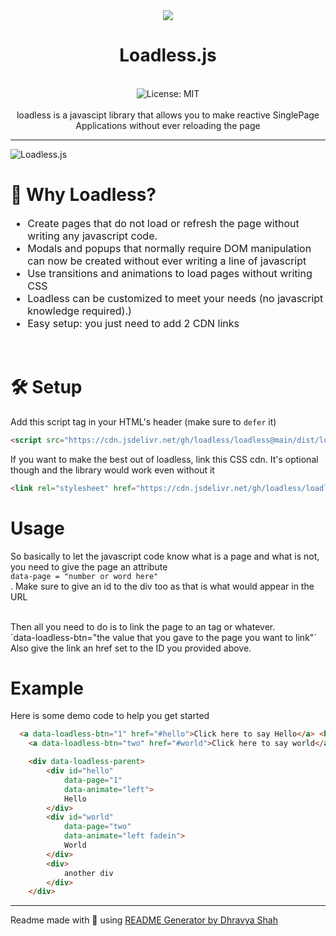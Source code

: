 <div align="center">
<img src="https://millenia.tech/logo.png">
<h1 align="center">Loadless.js</h1>
<br />
<img alt="License: MIT" src="https://img.shields.io/badge/License-MIT-blue.svg" /><br>
<br>
loadless is a javascipt library that allows you to make reactive SinglePage Applications  without ever reloading the page
</div>

***
![Loadless.js](https://us-east-1.tixte.net/uploads/img.dhravya.dev/l15fdjrdd0a.gif)

# 👀 Why Loadless?

<font align="left" size="3">
  <ul>
    <li>Create pages that do not load or refresh the page without writing any javascript code.</li>
    <li>Modals and popups that normally require DOM manipulation can now be created without ever writing a line of javascript</li>
    <li>Use transitions and animations to load pages without writing CSS</li>
    <li>Loadless can be customized to meet your needs (no javascript knowledge required).)</li>
    <li>Easy setup: you just need to add 2 CDN links</li>
  </ul>
</font>

<br>

# 🛠 Setup
Add this script tag in your HTML's header (make sure to `defer` it)
```html
<script src="https://cdn.jsdelivr.net/gh/loadless/loadless@main/dist/loadless.min.js" defer></script>
```

If you want to make the best out of loadless, link this CSS cdn. It's optional though and the library would work even without it
```html
<link rel="stylesheet" href="https://cdn.jsdelivr.net/gh/loadless/loadless@main/dist/animations.css">
```

# Usage
So basically to let the javascript code know what is a page and what is not, you need to give the page an attribute 
<br> `data-page = "number or word here"` 
<br>. 
Make sure to give an id to the div too as that is what would appear in the URL

<br>
Then all you need to do is to link the page to an <a> tag or whatever.
<br>
`data-loadless-btn="the value that you gave to the page you want to link"`
<br>
Also give the link an href set to the ID you provided above.

# Example
Here is some demo code to help you get started
```html
  <a data-loadless-btn="1" href="#hello">Click here to say Hello</a> <br>
    <a data-loadless-btn="two" href="#world">Click here to say world</a>

    <div data-loadless-parent>
        <div id="hello"
            data-page="1"
            data-animate="left">
            Hello
        </div>
        <div id="world"
            data-page="two"
            data-animate="left fadein">
            World
        </div>
        <div>
            another div 
        </div>
    </div>
 ```


***
Readme made with 💖 using [README Generator by Dhravya Shah](https://github.com/Dhravya/readme-generator)
